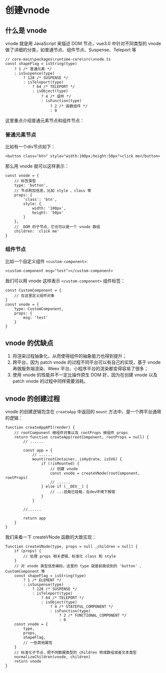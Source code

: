 # 创建vnode
## 什么是 vnode
vnode 就是用 JavaScript 来描述 DOM 节点，vue3.0 中针对不同类型的 vnode 做了详细的分类，如普通节点、组件节点、Suspense、Teleport 等

	// core-main\packages\runtime-core\src\vnode.ts
	const shapeFlag = isString(type)
		? 1 /* 普通元素 */
		: isSuspense(type)
			? 128 /* SUSPENSE */
			: isTeleport(type)
				? 64 /* TELEPORT */
				: isObject(type)
					? 4 /* 组件 */
					: isFunction(type)
						? 2 /* 函数组件 */
						: 0

这里重点介绍普通元素节点和组件节点：
### 普通元素节点
比如有一个div节点如下：

	<button class="btn" style="width:100px;height:50px">click me</button>

那么用 vnode 就可以这样表示：  

	const vnode = {
		// 标签类型
		type: 'button',
		// 节点附加信息，比如 style 、class 等
		props: { 
			'class': 'btn',
			style: {
				width: '100px',
				height: '50px'
			}
		},
		//  DOM 的子节点，它也可以是一个 vnode 数组
		children: 'click me'
	}

### 组件节点
比如一个自定义组件 `<custom-component>`:

	<custom-component msg="test"></custom-component>

我们可以用 vnode 这样表示 `<custom-component>` 组件标签：  

	const CustomComponent = {
		// 在这里定义组件对象
	}
	const vnode = {
		type: CustomComponent,
		props: { 
			msg: 'test'
		}
	}

## vnode 的优缺点
1. 将渲染过程抽象化，从而使得组件的抽象能力也得到提升；
2. 跨平台，因为 patch vnode 的过程不同平台可以有自己的实现，基于 vnode 再做服务端渲染、Weex 平台、小程序平台的渲染都变得容易了很多；
3. 使用 vnode 的性能并不一定比操作原生 DOM 好，因为在创建 vnode 以及 patch vnode 的过程中同样需要消耗。  

## vnode 的创建过程
vnode 的创建逻辑包含在 `createApp` 中返回的 `mount` 方法中，是一个跨平台通用的逻辑：  

	function createAppAPI(render) {
		// rootComponent 根组件对象以及 rootProps 根组件 props
		return function createApp(rootComponent, rootProps = null) {
			// ......
			
			const app = {
				// ......
				mount(rootContainer, isHydrate, isSVG) {
					if (!isMounted) {
						// 创建 vnode
						const vnode = createVNode(rootComponent, rootProps)
						// ......
					} else if (__DEV__) {
						// ...挂载已挂载，在dev环境下报错
					}
				}

			//......

			return app
		}
	}

我们来看一下 createVNode 函数的大致实现：
	
	function createVNode(type, props = null ,children = null) {
		if (props) {
			// 处理 props 相关逻辑，标准化 class 和 style
		}
		// 对 vnode 类型信息编码，这里的 type 就是前面说到的 'button' 、CustomComponent 等
		const shapeFlag = isString(type)
			? 1 /* ELEMENT */
			: isSuspense(type)
				? 128 /* SUSPENSE */
				: isTeleport(type)
					? 64 /* TELEPORT */
					: isObject(type)
						? 4 /* STATEFUL_COMPONENT */
						: isFunction(type)
							? 2 /* FUNCTIONAL_COMPONENT */
							: 0
		const vnode = {
			type,
			props,
			shapeFlag,
			// 一些其他属性
		}
		// 标准化子节点，把不同数据类型的 children 转成数组或者文本类型
		normalizeChildren(vnode, children)
		return vnode
	}




